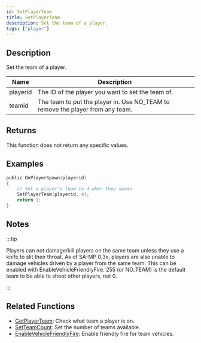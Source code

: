 ```yaml
---
id: SetPlayerTeam
title: SetPlayerTeam
description: Set the team of a player.
tags: ["player"]
---
```


## Description

Set the team of a player.

| Name     | Description                                                                    |
| -------- | ------------------------------------------------------------------------------ |
| playerid | The ID of the player you want to set the team of.                              |
| teamid   | The team to put the player in. Use NO_TEAM to remove the player from any team. |

## Returns

This function does not return any specific values.

## Examples

```c
public OnPlayerSpawn(playerid)
{
    // Set a player's team to 4 when they spawn
    SetPlayerTeam(playerid, 4);
    return 1;
}
```

## Notes

:::tip

Players can not damage/kill players on the same team unless they use a knife to slit their throat. As of SA-MP 0.3x, players are also unable to damage vehicles driven by a player from the same team. This can be enabled with EnableVehicleFriendlyFire. 255 (or NO_TEAM) is the default team to be able to shoot other players, not 0.

:::

## Related Functions

- [GetPlayerTeam](GetPlayerTeam): Check what team a player is on.
- [SetTeamCount](SetTeamCount): Set the number of teams available.
- [EnableVehicleFriendlyFire](EnableVehicleFriendlyFire): Enable friendly fire for team vehicles.
